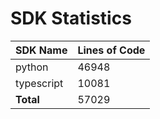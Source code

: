 # SDK Statistics

| SDK Name | Lines of Code |
| -------- | ------------- |
| python | 46948 |
| typescript | 10081 |
| **Total** | 57029 |
